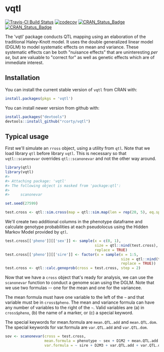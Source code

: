 
<!-- README.md is generated from README.Rmd. Please edit that file -->
vqtl
====

[![Travis-CI Build Status](https://travis-ci.org/rcorty/vqtl.svg?branch=master)](https://travis-ci.org/rcorty/vqtl) [![codecov](https://codecov.io/gh/rcorty/vqtl/branch/master/graph/badge.svg)](https://codecov.io/gh/rcorty/vqtl) [![CRAN\_Status\_Badge](http://www.r-pkg.org/badges/version/vqtl)](http://cran.r-project.org/package=dplyr) [![CRAN\_Status\_Badge](http://cranlogs.r-pkg.org/badges/vqtl)](http://cran.r-project.org/package=dplyr)

The 'vqtl' package conducts QTL mapping using an elaboration of the traditional Haley-Knott model. It uses the double generalized linear model (DGLM) to model systematic effects on mean and variance. These systematic effects can be both "nuisance effects" that are uninteresting *per se*, but are valuable to "correct for" as well as genetic effects which are of immediate interest.

Installation
------------

You can install the current stable version of `vqtl` from CRAN with:

``` r
install.packages(pkgs = 'vqtl')
```

You can install newer version from github with:

``` r
install.packages("devtools")
devtools::install_github("rcorty/vqtl")
```

Typical usage
-------------

First we'll simulate an `rross` object, using a utility from `qtl`. Note that we load library `qtl` before library `vqtl`. This is necessary so that `vqtl::scanonevar` overrides `qtl::scanonevar` and not the other way around.

``` r
library(qtl)
library(vqtl)
#> 
#> Attaching package: 'vqtl'
#> The following object is masked from 'package:qtl':
#> 
#>     scanonevar

set.seed(27599)

test.cross <- qtl::sim.cross(map = qtl::sim.map(len = rep(20, 5), eq.spacing = FALSE))
```

We'll create two additional columns in the phenotype dataframe and calculate genotype probabilities at each pseudolocus using the Hidden Markov Model provided by `qtl`.

``` r
test.cross[['pheno']][['sex']] <- sample(x = c(0, 1),
                                         size = qtl::nind(test.cross),
                                         replace = TRUE)
test.cross[['pheno']][['sire']] <- factor(x = sample(x = 1:5,
                                                     size = qtl::nind(test.cross),
                                                     replace = TRUE))
test.cross <- qtl::calc.genoprob(cross = test.cross, step = 2)
```

Now that we have a `cross` object that's ready for analysis, we can use the `scanonevar` function to conduct a genome scan using the DGLM. Note that we use two formulas -- one for the mean and one for the variancee.

The mean formula must have one variable to the left of the `~` and that variable must be in `cross$pheno`. The mean and variance formula can have any number of variables to the right of the `~`. Valid variables are (a) in `cross$pheno`, (b) the name of a marker, or (c) a special keyword.

The special keywords for mean.formula are `mean.QTL.add` and `mean.QTL.dom`. The special keywords for var.formula are `var.QTL.add` and `var.QTL.dom`.

``` r
sov <- scanonevar(cross = test.cross,
                  mean.formula = phenotype ~ sex + D1M2 + mean.QTL.add + mean.QTL.dom,
                  var.formula = ~ sire + D2M3 + var.QTL.add + var.QTL.dom)
```
